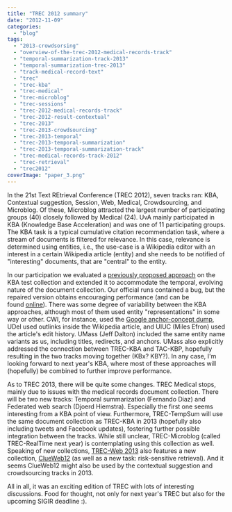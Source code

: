 ```yaml
---
title: "TREC 2012 summary"
date: "2012-11-09"
categories:
  - "blog"
tags:
  - "2013-crowdsorsing"
  - "overview-of-the-trec-2012-medical-records-track"
  - "temporal-summarization-track-2013"
  - "temporal-summarization-trec-2013"
  - "track-medical-record-text"
  - "trec"
  - "trec-kba"
  - "trec-medical"
  - "trec-microblog"
  - "trec-sessions"
  - "trec-2012-medical-records-track"
  - "trec-2012-result-contextual"
  - "trec-2013"
  - "trec-2013-crowdsourcing"
  - "trec-2013-temporal"
  - "trec-2013-temporal-summarization"
  - "trec-2013-temporal-summarization-track"
  - "trec-medical-records-track-2012"
  - "trec-retrieval"
  - "trec2012"
coverImage: "paper_3.png"
---
```


In the 21st Text REtrieval Conference (TREC 2012), seven tracks ran: KBA, Contextual suggestion, Session, Web, Medical, Crowdsourcing, and Microblog. Of these, Microblog attracted the largest number of participating groups (40) closely followed by Medical (24). <!--more-->UvA mainly participated in KBA (Knowledge Base Acceleration) and was one of 11 participating groups. The KBA task is a typical cumulative citation recommendation task, where a stream of documents is filtered for relevance. In this case, relevance is determined using entities, i.e., the use-case is a Wikipedia editor with an interest in a certain Wikipedia article (entity) and she needs to be notified of "interesting" documents, that are "central" to the entity.

In our participation we evaluated a [previously proposed approach](http://edgar.meij.pro/adding-semantics-microblogs/ "Adding Semantics to Microblog Posts") on the KBA test collection and extended it to accommodate the temporal, evolving nature of the document collection. Our official runs contained a bug, but the repaired version obtains encouraging performance (and can be found [online](http://edgar.meij.pro/hadoop-code-trec-kba/ "Hadoop code for TREC KBA")). There was some degree of variability between the KBA approaches, although most of them used entity "representations" in some way or other. CWI, for instance, used the [Google anchor-concept dump](http://googleresearch.blogspot.com/2012/05/from-words-to-concepts-and-back.html "http://googleresearch.blogspot.com/2012/05/from-words-to-concepts-and-back.html"), UDel used outlinks inside the Wikipedia article, and UIUC (Miles Efron) used the article's edit history. UMass (Jeff Dalton) included the same entity name variants as us, including titles, redirects, and anchors. UMass also explicitly addressed the connection between TREC-KBA and TAC-KBP, hopefully resulting in the two tracks moving together (KBx? KBY?). In any case, I'm looking forward to next year's KBA, where most of these approaches will (hopefully) be combined to further improve performance.

As to TREC 2013, there will be quite some changes. TREC Medical stops, mainly due to issues with the medical records document collection. There will be two new tracks: Temporal summarization (Fernando Diaz) and Federated web search (Djoerd Hiemstra). Especially the first one seems interesting from a KBA point of view. Furthermore, TREC-TempSum will use the same document collection as TREC-KBA in 2013 (hopefully also including tweets and Facebook updates), fostering further possible integration between the tracks. While still unclear, TREC-Microblog (called TREC-RealTime next year) is contemplating using this collection as well. Speaking of new collections, [TREC-Web 2013](http://research.microsoft.com/en-us/projects/trec-web-2013/ "http://research.microsoft.com/en-us/projects/trec-web-2013/") also features a new collection, [ClueWeb12](http://boston.lti.cs.cmu.edu/clueweb12/ "http://boston.lti.cs.cmu.edu/clueweb12/") (as well as a new task: risk-sensitive retrieval). And it seems ClueWeb12 might also be used by the contextual suggestion and crowdsourcing tracks in 2013.

All in all, it was an exciting edition of TREC with lots of interesting discussions. Food for thought, not only for next year's TREC but also for the upcoming SIGIR deadline :).
